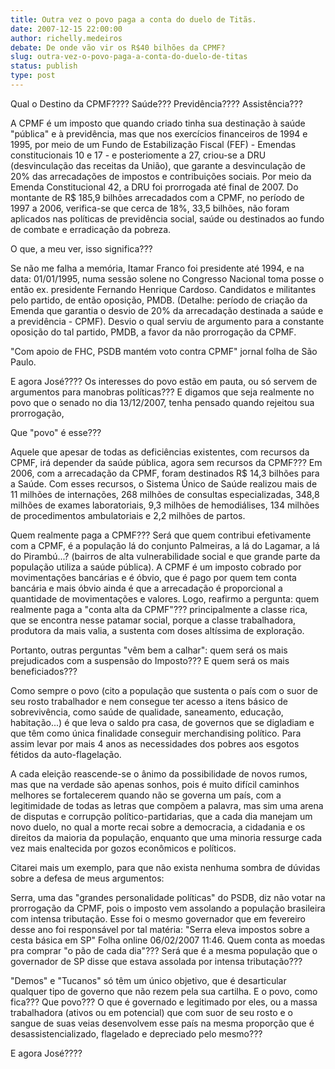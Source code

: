 ```yaml
---
title: Outra vez o povo paga a conta do duelo de Titãs.
date: 2007-12-15 22:00:00
author: richelly.medeiros
debate: De onde vão vir os R$40 bilhões da CPMF?
slug: outra-vez-o-povo-paga-a-conta-do-duelo-de-titas
status: publish 
type: post
---
```


Qual o Destino da CPMF???? Saúde??? Previdência???? Assistência???  

A CPMF é um imposto que quando criado tinha sua destinação à saúde "pública" e à previdência, mas que nos exercícios financeiros de 1994 e 1995, por meio de um Fundo de Estabilização Fiscal (FEF) - Emendas constitucionais 10 e 17 - e posteriomente a 27, criou-se a DRU (desvinculação das receitas da União), que garante a desvinculação de 20% das arrecadações de impostos e contribuições sociais. Por meio da Emenda Constitucional 42, a DRU foi prorrogada até final de 2007. Do montante de R$ 185,9 bilhões arrecadados com a CPMF, no período de 1997 a 2006, verifica-se que cerca de 18%, 33,5 bilhões, não foram aplicados nas políticas de previdência social, saúde ou destinados ao fundo de combate e erradicação da pobreza.   

O que, a meu ver, isso significa???  

Se não me falha a memória, Itamar Franco foi presidente até 1994, e na data: 01/01/1995, numa sessão solene no Congresso Nacional toma posse o então ex. presidente Fernando Henrique Cardoso. Candidatos e militantes pelo partido, de então oposição, PMDB. (Detalhe: período de criação da Emenda que garantia o desvio de 20% da arrecadação destinada a saúde e a previdência - CPMF). Desvio o qual serviu de argumento para a constante oposição do tal partido, PMDB, a favor da não prorrogação da CPMF.   

 "Com apoio de FHC, PSDB mantém voto contra CPMF" jornal folha de São Paulo.   

E agora José???? Os interesses do povo estão em pauta, ou só servem de argumentos para manobras políticas??? E digamos que seja realmente no povo que o senado no dia 13/12/2007, tenha pensado quando rejeitou sua prorrogação,  

Que "povo" é esse???  

Aquele que apesar de todas as deficiências existentes, com recursos da CPMF, irá depender da saúde pública, agora sem recursos da CPMF??? Em 2006, com a arrecadação da CPMF, foram destinados R$ 14,3 bilhões para a Saúde. Com esses recursos, o Sistema Único de Saúde realizou mais de 11 milhões de internações, 268 milhões de consultas especializadas, 348,8 milhões de exames laboratoriais, 9,3 milhões de hemodiálises, 134 milhões de procedimentos ambulatoriais e 2,2 milhões de partos.  

Quem realmente paga a CPMF??? Será que quem contribui efetivamente com a CPMF, é a população lá do conjunto Palmeiras, a lá do Lagamar, a lá do Pirambú...? (bairros de alta vulnerabilidade social e que grande parte da população utiliza a saúde pública). A CPMF é um imposto cobrado por movimentações bancárias e é óbvio, que é pago por quem tem conta bancária e mais óbvio ainda é que a arrecadação é proporcional a quantidade de movimentações e valores. Logo, reafirmo a pergunta: quem realmente paga a "conta alta da CPMF"??? principalmente a classe rica, que se encontra nesse patamar social, porque a classe trabalhadora, produtora da mais valia, a sustenta com doses altíssima de exploração.   

Portanto, outras perguntas "vêm bem a calhar": quem será os mais prejudicados com a suspensão do Imposto??? E quem será os mais beneficiados???   

Como sempre o povo (cito a população que sustenta o país com o suor de seu rosto trabalhador e nem consegue ter acesso a itens básico de sobrevivência, como saúde de qualidade, saneamento, educação, habitação...) é que leva o saldo pra casa, de governos que se digladiam e que têm como única finalidade conseguir merchandising político. Para assim levar por mais 4 anos as necessidades dos pobres aos esgotos fétidos da auto-flagelação.   

A cada eleição reascende-se o ânimo da possibilidade de novos rumos, mas que na verdade são apenas sonhos, pois é muito difícil caminhos melhores se fortalecerem quando não se governa um país, com a legitimidade de todas as letras que compõem a palavra, mas sim uma arena de disputas e corrupção político-partidarias, que a cada dia manejam um novo duelo, no qual a morte recai sobre a democracia, a cidadania e os direitos da maioria da população, enquanto que uma minoria ressurge cada vez mais enaltecida por gozos econômicos e políticos.   

Citarei mais um exemplo, para que não exista nenhuma sombra de dúvidas sobre a defesa de meus argumentos:  

Serra, uma das "grandes personalidade políticas" do PSDB, diz não votar na prorrogação da CPMF, pois o imposto vem assolando a população brasileira com intensa tributação. Esse foi o mesmo governador que em fevereiro desse ano foi responsável por tal matéria: "Serra eleva impostos sobre a cesta básica em SP" Folha online 06/02/2007 11:46. Quem conta as moedas pra comprar "o pão de cada dia"??? Será que é a mesma população que o governador de SP disse que estava assolada por intensa tributação???   

  

"Demos" e "Tucanos" só têm um único objetivo, que é desarticular qualquer tipo de governo que não rezem pela sua cartilha. E o povo, como fica??? Que povo??? O que é governado e legitimado por eles, ou a massa trabalhadora (ativos ou em potencial) que com suor de seu rosto e o sangue de suas veias desenvolvem esse país na mesma proporção que é desassistencializado, flagelado e depreciado pelo mesmo???   

E agora José????
